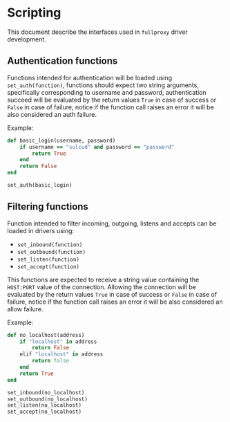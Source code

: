 # Scripting

This document describe the interfaces used in `fullproxy` driver development.

## Authentication functions

Functions intended for authentication will be loaded using `set_auth(function)`, functions should expect two string
arguments, specifically corresponding to username and password, authentication succeed will be evaluated by the return
values `True` in case of success or `False` in case of failure, notice if the function call raises an error it will be
also considered an auth failure.

Example:

```ruby
def basic_login(username, password)
    if username == "sulcud" and password == "password"
        return True
    end
    return False
end

set_auth(basic_login)
```

## Filtering functions

Function intended to filter incoming, outgoing, listens and accepts can be loaded in drivers using:

- `set_inbound(function)`
- `set_outbound(function)`
- `set_listen(function)`
- `set_accept(function)`

This functions are expected to receive a string value containing the `HOST:PORT` value of the connection. Allowing the
connection will be evaluated by the return values `True` in case of success or `False` in case of failure, notice if the
function call raises an error it will be also considered an allow failure.

Example:

```ruby
def no_localhost(address)
    if "localhost" in address
        return False
    elif "localhost" in address
        return false
    end
    return True
end

set_inbound(no_localhost)
set_outbound(no_localhost)
set_listen(no_localhost)
set_accept(no_localhost)
```
